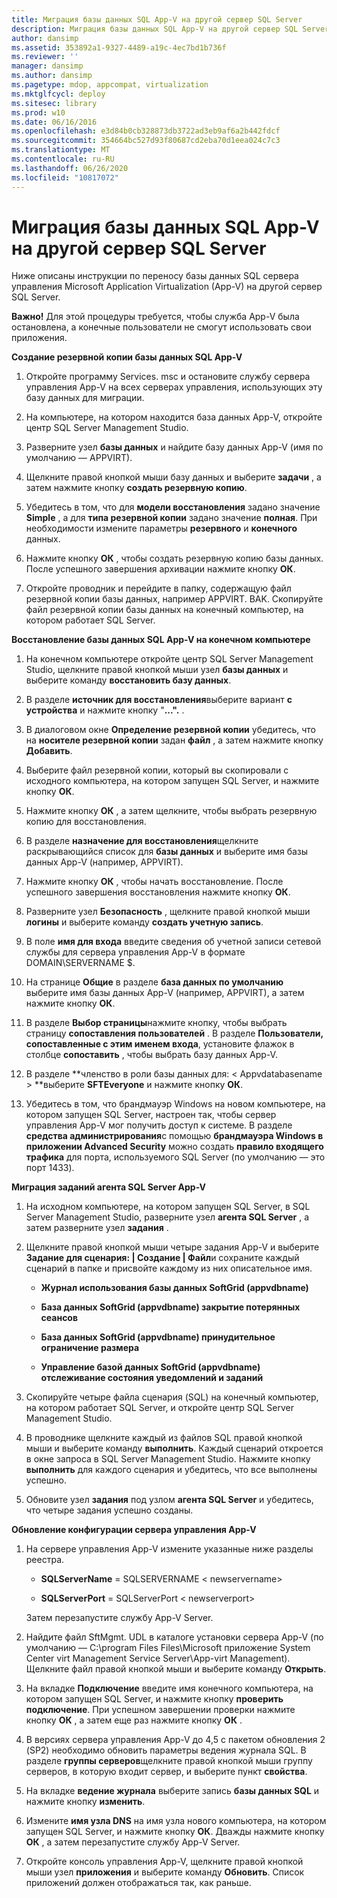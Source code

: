 ```yaml
---
title: Миграция базы данных SQL App-V на другой сервер SQL Server
description: Миграция базы данных SQL App-V на другой сервер SQL Server
author: dansimp
ms.assetid: 353892a1-9327-4489-a19c-4ec7bd1b736f
ms.reviewer: ''
manager: dansimp
ms.author: dansimp
ms.pagetype: mdop, appcompat, virtualization
ms.mktglfcycl: deploy
ms.sitesec: library
ms.prod: w10
ms.date: 06/16/2016
ms.openlocfilehash: e3d84b0cb328873db3722ad3eb9af6a2b442fdcf
ms.sourcegitcommit: 354664bc527d93f80687cd2eba70d1eea024c7c3
ms.translationtype: MT
ms.contentlocale: ru-RU
ms.lasthandoff: 06/26/2020
ms.locfileid: "10817072"
---
```

# Миграция базы данных SQL App-V на другой сервер SQL Server


Ниже описаны инструкции по переносу базы данных SQL сервера управления Microsoft Application Virtualization (App-V) на другой сервер SQL Server.

**Важно!**  Для этой процедуры требуется, чтобы служба App-V была остановлена, а конечные пользователи не смогут использовать свои приложения.

 

**Создание резервной копии базы данных SQL App-V**

1.  Откройте программу Services. msc и остановите службу сервера управления App-V на всех серверах управления, использующих эту базу данных для миграции.

2.  На компьютере, на котором находится база данных App-V, откройте центр SQL Server Management Studio.

3.  Разверните узел **базы данных** и найдите базу данных App-V (имя по умолчанию — APPVIRT).

4.  Щелкните правой кнопкой мыши базу данных и выберите **задачи** , а затем нажмите кнопку **создать резервную копию**.

5.  Убедитесь в том, что для **модели восстановления** задано значение **Simple** , а для **типа резервной копии** задано значение **полная**. При необходимости измените параметры **резервного** и **конечного** данных.

6.  Нажмите кнопку **ОК** , чтобы создать резервную копию базы данных. После успешного завершения архивации нажмите кнопку **ОК**.

7.  Откройте проводник и перейдите в папку, содержащую файл резервной копии базы данных, например APPVIRT. BAK. Скопируйте файл резервной копии базы данных на конечный компьютер, на котором работает SQL Server.

**Восстановление базы данных SQL App-V на конечном компьютере**

1.  На конечном компьютере откройте центр SQL Server Management Studio, щелкните правой кнопкой мыши узел **базы данных** и выберите команду **восстановить базу данных**.

2.  В разделе **источник для восстановления**выберите вариант **с устройства** и нажмите кнопку "**...".** .

3.  В диалоговом окне **Определение резервной копии** убедитесь, что на **носителе резервной копии** задан **файл** , а затем нажмите кнопку **Добавить**.

4.  Выберите файл резервной копии, который вы скопировали с исходного компьютера, на котором запущен SQL Server, и нажмите кнопку **ОК**.

5.  Нажмите кнопку **ОК** , а затем щелкните, чтобы выбрать резервную копию для восстановления.

6.  В разделе **назначение для восстановления**щелкните раскрывающийся список для **базы данных** и выберите имя базы данных App-V (например, APPVIRT).

7.  Нажмите кнопку **ОК** , чтобы начать восстановление. После успешного завершения восстановления нажмите кнопку **ОК**.

8.  Разверните узел **Безопасность** , щелкните правой кнопкой мыши **логины** и выберите команду **создать учетную запись**.

9.  В поле **имя для входа** введите сведения об учетной записи сетевой службы для сервера управления App-V в формате DOMAIN\\SERVERNAME $.

10. На странице **Общие** в разделе **база данных по умолчанию** выберите имя базы данных App-V (например, APPVIRT), а затем нажмите кнопку **ОК**.

11. В разделе **Выбор страницы**нажмите кнопку, чтобы выбрать страницу **сопоставления пользователей** . В разделе **Пользователи, сопоставленные с этим именем входа**, установите флажок в столбце **сопоставить** , чтобы выбрать базу данных App-V.

12. В разделе **членство в роли базы данных для: &lt; Appvdatabasename &gt; **выберите **SFTEveryone** и нажмите кнопку **ОК**.

13. Убедитесь в том, что брандмауэр Windows на новом компьютере, на котором запущен SQL Server, настроен так, чтобы сервер управления App-V мог получить доступ к системе. В разделе **средства администрирования**с помощью **брандмауэра Windows в приложении Advanced Security** можно создать **правило входящего трафика** для порта, используемого SQL Server (по умолчанию — это порт 1433).

**Миграция заданий агента SQL Server App-V**

1.  На исходном компьютере, на котором запущен SQL Server, в SQL Server Management Studio, разверните узел **агента SQL Server** , а затем разверните узел **задания** .

2.  Щелкните правой кнопкой мыши четыре задания App-V и выберите **Задание для сценария: | Создание | Файл**и сохраните каждый сценарий в папке и присвойте каждому из них описательное имя.

    -   **Журнал использования базы данных SoftGrid (appvdbname)**

    -   **База данных SoftGrid (appvdbname) закрытие потерянных сеансов**

    -   **База данных SoftGrid (appvdbname) принудительное ограничение размера**

    -   **Управление базой данных SoftGrid (appvdbname) отслеживание состояния уведомлений и заданий**

3.  Скопируйте четыре файла сценария (SQL) на конечный компьютер, на котором работает SQL Server, и откройте центр SQL Server Management Studio.

4.  В проводнике щелкните каждый из файлов SQL правой кнопкой мыши и выберите команду **выполнить**. Каждый сценарий откроется в окне запроса в SQL Server Management Studio. Нажмите кнопку **выполнить** для каждого сценария и убедитесь, что все выполнены успешно.

5.  Обновите узел **задания** под узлом **агента SQL Server** и убедитесь, что четыре задания успешно созданы.

**Обновление конфигурации сервера управления App-V**

1.  На сервере управления App-V измените указанные ниже разделы реестра.

    -   **SQLServerName**  =  SQLSERVERNAME &lt; newservername&gt;

    -   **SQLServerPort**  =  SQLServerPort &lt; newserverport&gt;

    Затем перезапустите службу App-V Server.

2.  Найдите файл SftMgmt. UDL в каталоге установки сервера App-V (по умолчанию — C:\\program Files Files\\Microsoft приложение System Center virt Management Service Server\\App-virt Management). Щелкните файл правой кнопкой мыши и выберите команду **Открыть**.

3.  На вкладке **Подключение** введите имя конечного компьютера, на котором запущен SQL Server, и нажмите кнопку **проверить подключение**. При успешном завершении проверки нажмите кнопку **ОК** , а затем еще раз нажмите кнопку **ОК** .

4.  В версиях сервера управления App-V до 4,5 с пакетом обновления 2 (SP2) необходимо обновить параметры ведения журнала SQL. В разделе **группы серверов**щелкните правой кнопкой мыши группу серверов, в которую входит сервер, и выберите пункт **свойства**.

5.  На вкладке **ведение журнала** выберите запись **базы данных SQL** и нажмите кнопку **изменить**.

6.  Измените **имя узла DNS** на имя узла нового компьютера, на котором запущен SQL Server, и нажмите кнопку **ОК**. Дважды нажмите кнопку **ОК** , а затем перезапустите службу App-V Server.

7.  Откройте консоль управления App-V, щелкните правой кнопкой мыши узел **приложения** и выберите команду **Обновить**. Список приложений должен отображаться так, как раньше.

 

 






